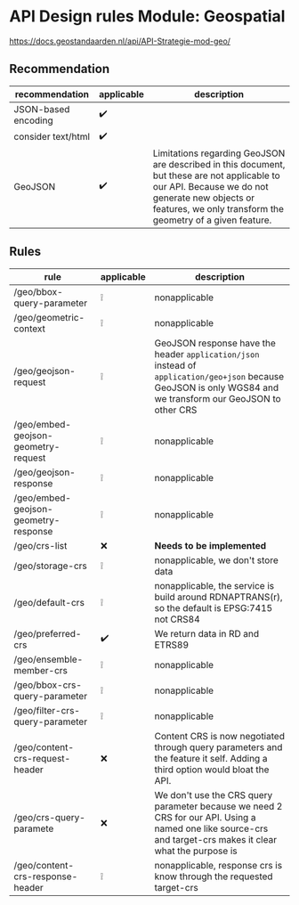 # API Design rules Module: Geospatial

<https://docs.geostandaarden.nl/api/API-Strategie-mod-geo/>

## Recommendation

| recommendation | applicable | description |
| --- | --- | --- |
| JSON-based encoding | :heavy_check_mark: | |
| consider text/html | :heavy_check_mark: | |
| GeoJSON | :heavy_check_mark: | Limitations regarding GeoJSON are described in this document, but these are not applicable to our API. Because we do not generate new objects or features, we only transform the geometry of a given feature. |

## Rules

| rule | applicable | description |
| --- | --- | --- |
| /geo/bbox-query-parameter | :grey_exclamation: | nonapplicable |
| /geo/geometric-context | :grey_exclamation: | nonapplicable |
| /geo/geojson-request | :grey_exclamation: | GeoJSON response have the header `application/json` instead of `application/geo+json` because GeoJSON is only WGS84 and we transform our GeoJSON to other CRS | |
| /geo/embed-geojson-geometry-request | :grey_exclamation: | nonapplicable |
| /geo/geojson-response | :grey_exclamation: | nonapplicable |
| /geo/embed-geojson-geometry-response | :grey_exclamation: | nonapplicable |
| /geo/crs-list | :x: | **Needs to be implemented** |
| /geo/storage-crs | :grey_exclamation: | nonapplicable, we don't store data |
| /geo/default-crs | :grey_exclamation: | nonapplicable, the service is build around RDNAPTRANS(r), so the default is EPSG:7415 not CRS84 |
| /geo/preferred-crs | :heavy_check_mark: | We return data in RD and ETRS89 |
| /geo/ensemble-member-crs | :grey_exclamation: | nonapplicable |
| /geo/bbox-crs-query-parameter | :grey_exclamation: | nonapplicable |
| /geo/filter-crs-query-parameter | :grey_exclamation: | nonapplicable |
| /geo/content-crs-request-header | :x: | Content CRS is now negotiated through query parameters and the feature it self. Adding a third option would bloat the API. |
| /geo/crs-query-paramete | :x: | We don't use the CRS query parameter because we need 2 CRS for our API. Using a named one like source-crs and target-crs makes it clear what the purpose is |
| /geo/content-crs-response-header | :grey_exclamation: | nonapplicable, response crs is know through the requested target-crs |

